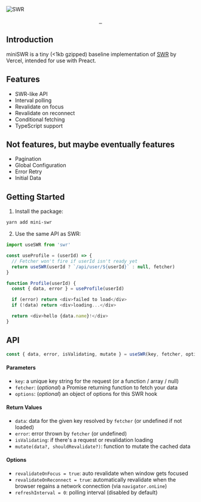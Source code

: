 ![SWR](https://i.imgur.com/bFWzdSy.png)

<p align="center">
  <a aria-label="NPM version" href="https://www.npmjs.com/package/mini-swr">
    <img alt="" src="https://badgen.net/npm/v/mini-swr">
  </a>
  <a aria-label="Package size" href="https://bundlephobia.com/result?p=mini-swr">
    <img alt="" src="https://badgen.net/bundlephobia/minzip/mini-swr">
  </a>
  <a aria-label="License" href="https://github.com/rdev/mini-swr/blob/master/LICENSE">
    <img alt="" src="https://badgen.net/npm/license/mini-swr">
  </a>
</p>

## Introduction

miniSWR is a tiny (<1kb gzipped) baseline implementation of [SWR](https://swr.vercel.com) by Vercel, intended for use with Preact.

## Features

- SWR-like API
- Interval polling
- Revalidate on focus
- Revalidate on reconnect
- Conditional fetching
- TypeScript support

## Not features, but maybe eventually features

- Pagination
- Global Configuration
- Error Retry
- Initial Data


## Getting Started

1. Install the package:

```bash
yarn add mini-swr
```

2. Use the same API as SWR:

```js
import useSWR from 'swr'

const useProfile = (userId) => {
  // Fetcher won't fire if userId isn't ready yet
  return useSWR(userId ? `/api/user/${userId}` : null, fetcher)
}

function Profile(userId) {
  const { data, error } = useProfile(userId)

  if (error) return <div>failed to load</div>
  if (!data) return <div>loading...</div>

  return <div>hello {data.name}!</div>
}
```

## API

```js
const { data, error, isValidating, mutate } = useSWR(key, fetcher, options)
```

#### Parameters

- `key`: a unique key string for the request (or a function / array / null)
- `fetcher`: (_optional_) a Promise returning function to fetch your data
- `options`: (_optional_) an object of options for this SWR hook

#### Return Values

- `data`: data for the given key resolved by `fetcher` (or undefined if not loaded)
- `error`: error thrown by `fetcher` (or undefined)
- `isValidating`: if there's a request or revalidation loading
- `mutate(data?, shouldRevalidate?)`: function to mutate the cached data

#### Options

- `revalidateOnFocus = true`: auto revalidate when window gets focused
- `revalidateOnReconnect = true`: automatically revalidate when the browser regains a network connection (via `navigator.onLine`)
- `refreshInterval = 0`: polling interval (disabled by default)
